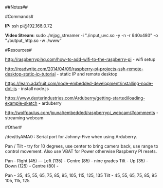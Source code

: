 ##Notes##

#Commands#

**IP:** ssh pi@192.168.0.72

**Video Stream:** sudo ./mjpg_streamer -i "./input_uvc.so -y -n -r 640x480" -o "./output_http.so -w ./www”

#Resources#

http://raspberrypihq.com/how-to-add-wifi-to-the-raspberry-pi - wifi setup

http://readwrite.com/2014/04/09/raspberry-pi-projects-ssh-remote-desktop-static-ip-tutorial - static IP and remote desktop

https://learn.adafruit.com/node-embedded-development/installing-node-dot-js -  install node.js

https://www.dexterindustries.com/Arduberry/getting-started/loading-example-sketch - arduberry

http://wolfpaulus.com/jounal/embedded/raspberrypi_webcam/#comments - streaming webcam

#Other#

/dev/ttyAMA0 : Serial port for Johnny-Five when using Arduberry.

Pan / Tilt - try for 10 degrees, use center to bring camera back, use range to control movement.  Also use VBAT for Power otherwise Raspberry PI resets.

Pan - Right (45) — Left (135) - Centre (85) - nine grades
Tilt - Up (35) - Down (125) - Centre (80) -

Pan - 35, 45, 55, 65, 75, 85, 95, 105, 115, 125, 135
Tilt - 45, 55, 65, 75, 85, 95 105, 115, 125

